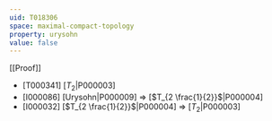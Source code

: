 ```yaml
---
uid: T018306
space: maximal-compact-topology
property: urysohn
value: false
---
```

[[Proof]]

* [T000341] [$T_2$|P000003]
* [I000086] [Urysohn|P000009] => [$T_{2 \frac{1}{2}}$|P000004]
* [I000032] [$T_{2 \frac{1}{2}}$|P000004] => [$T_2$|P000003]

